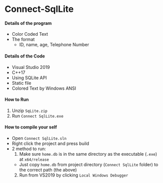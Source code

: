 # Connect-SqlLite

#### Details of the program
- Color Coded Text
- The format 
  - ID, name, age, Telephone Number

#### Details of the Code
- Visual Studio 2019
- C++17
- Using SQLite API
- Static file
- Colored Text by Windows ANSI

#### How to Run
1. Unzip `SqLite.zip`
2. Run `Connect SqlLite.exe`

#### How to compile your self
- Open `Connect SqlLite.sln`
- Right click the project and press build
- 2 method to run:
  1. Make sure `home.db` is in the same directory as the executable (`.exe`) at `x64/release`
    - Just copy `home.db` from project directory (`Connect SqlLite` folder)  to the correct path (the above) 
  2. Run from VS2019 by clicking `Local Windows Debugger`

